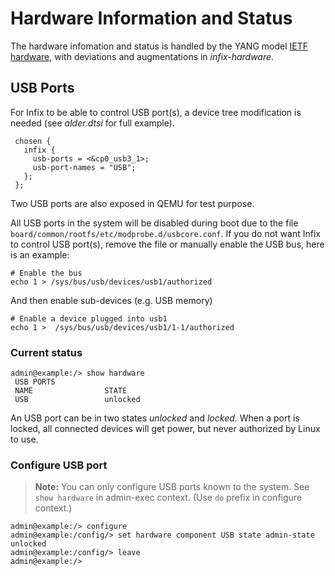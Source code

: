 # Hardware Information and Status

The hardware infomation and status is handled by the YANG model [IETF
hardware][1], with deviations and augmentations in _infix-hardware_.

## USB Ports

For Infix to be able to control USB port(s), a device tree modification
is needed (see _alder.dtsi_ for full example).

```
 chosen {
   infix {
     usb-ports = <&cp0_usb3_1>;
	 usb-port-names = "USB";
   };
 };
```

Two USB ports are also exposed in QEMU for test purpose.

All USB ports in the system will be disabled during boot due to the file
`board/common/rootfs/etc/modprobe.d/usbcore.conf`.  If you do not want
Infix to control USB port(s), remove the file or manually enable the USB
bus, here is an example:

```
# Enable the bus
echo 1 > /sys/bus/usb/devices/usb1/authorized
```

And then enable sub-devices (e.g. USB memory)

```
# Enable a device plugged into usb1
echo 1 >  /sys/bus/usb/devices/usb1/1-1/authorized
```

### Current status

```
admin@example:/> show hardware
 USB PORTS
 NAME                STATE
 USB                 unlocked
```

An USB port can be in two states _unlocked_ and _locked_. When a port is
locked, all connected devices will get power, but never authorized by
Linux to use.

### Configure USB port

> **Note:** You can only configure USB ports known to the system.  See
> `show hardware` in admin-exec context.  (Use `do` prefix in configure
> context.)

```
admin@example:/> configure
admin@example:/config/> set hardware component USB state admin-state unlocked
admin@example:/config/> leave
admin@example:/>
```

[1]:  https://www.rfc-editor.org/rfc/rfc8348.html
